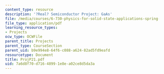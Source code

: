 ```yaml
---
content_type: resource
description: '?Real? Semiconductor Project: GaAs'
file: /media/courses/6-730-physics-for-solid-state-applications-spring-2003/7a6d8f70d71648991e8ea02ce8d5da3a_ProjP21.pdf
file_type: application/pdf
learning_resource_types:
- Projects
ocw_type: OCWFile
parent_title: Projects
parent_type: CourseSection
parent_uid: b9e994e8-64f6-c088-a624-82ad5fd9eafd
resourcetype: Document
title: ProjP21.pdf
uid: 7a6d8f70-d716-4899-1e8e-a02ce8d5da3a
---
```

